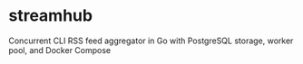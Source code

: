 # streamhub
Concurrent CLI RSS feed aggregator in Go with PostgreSQL storage, worker pool, and Docker Compose
